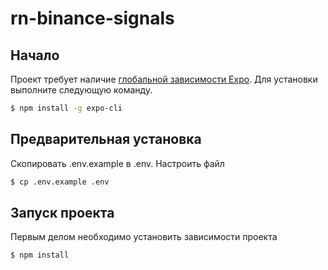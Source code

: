 # rn-binance-signals

## Начало

Проект требует наличие [глобальной зависимости Expo](https://docs.expo.io/workflow/expo-cli/). Для установки выполните следующую команду.

```bash
$ npm install -g expo-cli
```

## Предварительная установка

Скопировать .env.example в .env. Настроить файл

```bash
$ cp .env.example .env
```

## Запуск проекта

Первым делом необходимо установить зависимости проекта

```bash
$ npm install
```
